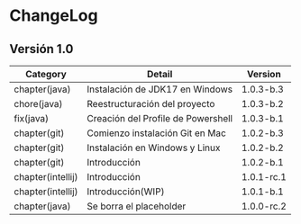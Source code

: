 # ChangeLog

## Versión 1.0

| Category          | Detail                             | Version    |
| ----------------- | ---------------------------------- | ---------- |
| chapter(java)     | Instalación de JDK17 en Windows    | 1.0.3-b.3  |
| chore(java)       | Reestructuración del proyecto      | 1.0.3-b.2  |
| fix(java)         | Creación del Profile de Powershell | 1.0.3-b.1  |
| chapter(git)      | Comienzo instalación Git en Mac    | 1.0.2-b.3  |
| chapter(git)      | Instalación en Windows y Linux     | 1.0.2-b.2  |
| chapter(git)      | Introducción                       | 1.0.2-b.1  |
| chapter(intellij) | Introducción                       | 1.0.1-rc.1 |
| chapter(intellij) | Introducción(WIP)                  | 1.0.1-b.1  |
| chapter(java)     | Se borra el placeholder            | 1.0.0-rc.2 |

